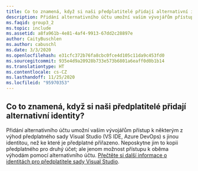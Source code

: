 ```yaml
---
title: Co to znamená, když si naši předplatitelé přidají alternativní identity?
description: Přidání alternativního účtu umožní vašim vývojářům přístup k některým z výhod předplatného sady Visual Studio (VS IDE,...
ms.faqid: group3_2
ms.topic: include
ms.assetid: a8fa961b-4e81-4af4-9913-67dd2c28897e
author: CaityBuschlen
ms.author: cabuschl
ms.date: 3/3/2020
ms.openlocfilehash: e31cfc372b76fa8cbc0fce4d105c11da9c453fd0
ms.sourcegitcommit: 935e4d9a20928b733e573b6801a6eaff0d0b1b14
ms.translationtype: HT
ms.contentlocale: cs-CZ
ms.lasthandoff: 11/25/2020
ms.locfileid: "95970353"
---
```

## <a name="what-does-it-mean-when-my-subscribers-add-alternate-identities"></a>Co to znamená, když si naši předplatitelé přidají alternativní identity?

Přidání alternativního účtu umožní vašim vývojářům přístup k některým z výhod předplatného sady Visual Studio (VS IDE, Azure DevOps) s jinou identitou, než ke které je předplatné přiřazeno. Neposkytne jim to kopii předplatného pro druhý účet; ale jenom možnost přístupu k oběma výhodám pomocí alternativního účtu. [Přečtěte si další informace o identitách pro předplatitele sady Visual Studio](https://docs.microsoft.com/visualstudio/subscriptions/vs-alternate-identity).
